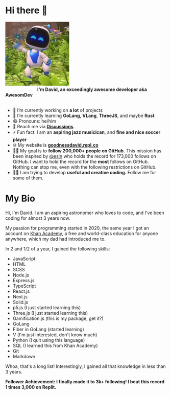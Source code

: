 # Hi there 👋
<div style="margin-rgiht: 100px;">
  <img src="https://raw.githubusercontent.com/CharlesDerek/charlesderek/main/assets/hi.webp" style="text-align: center;" />
  <br />
  <b style="margin-left: 100px;">I'm David, an exceedingly awesome developer aka AwesomDev</b>
</div>

<br />

- 🔭 I’m currently working on **a lot** of projects
- 🌱 I’m currently learning **GoLang**, **VLang**, **ThreeJS**, and maybe **Rust**
- 😄 Pronouns: he/him
- 💬 Reach me via **[Discussions](https://github.com/gooddavvy/gooddavvy/discussions)**.
- ⚡ Fun fact: I am an **aspiring jazz musicican**, and **fine and nice soccer player**
- 🌐 My website is **[goodnessdavid.repl.co](https://goodnessdavid.repl.co)**
- 👏🏾 My goal is to **follow 200,000+ people on GitHub.** This mission has been inspired by [@esin](https://github.com/esin) who holds the record for 173,000 follows on GitHub. I want to hold the record for the **most** follows on GitHub. Nothing can stop me, even with the following restrictions on GitHub.
- 👨‍💻 I am trying to develop **useful and creative coding.** Follow me for some of them. 

# My Bio

Hi, I'm David. I am an aspiring astronomer who loves to code, and I've been coding for almost 3 years now.

My passion for programming started in 2020, the same year I got an account on [Khan Academy](https://khanacademy.org), a free and world-class education for anyone anywhere, which my dad had introduced me to.

In 2 and 1/2 of a year, I gained the following skills:

- JavaScript
- HTML
- SCSS
- Node.js
- Express.js
- TypeScript
- React.js
- Next.js
- Solid.js
- p5.js (I just started learning this)
- Three.js (I just started learning this)
- Gamification.js (this is my package, get it?)
- GoLang
- Fiber in GoLang (started learning)
- V (I'm just interested, don't know much)
- Python (I quit using this language)
- SQL (I learned this from Khan Academy)
- Git
- Markdown

Whoa, that's a long list! Interestingly, I gained all that knowledge in less than 3 years.

**Follower Achievement: I finally made it to 3k+ following! I beat this record 1 times 3,000 on Replit.**
